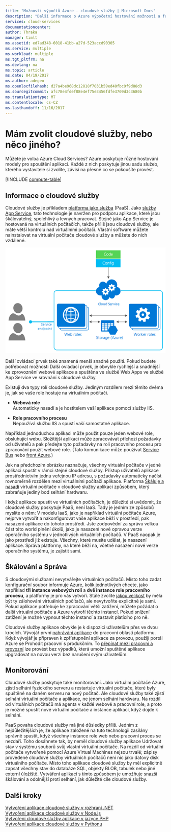 ```yaml
---
title: "Možnosti výpočtů Azure – cloudové služby | Microsoft Docs"
description: "Další informace o Azure výpočetní hostování možnosti a funkce: služby App Service, cloudové služby a virtuální počítače"
services: cloud-services
documentationcenter: 
author: Thraka
manager: timlt
ms.assetid: ed7ad348-6018-41bb-a27d-523accd90305
ms.service: multiple
ms.workload: multiple
ms.tgt_pltfrm: na
ms.devlang: na
ms.topic: article
ms.date: 04/19/2017
ms.author: adegeo
ms.openlocfilehash: d27a4be968dc12818f7031b59ed40fbc9f9d88d3
ms.sourcegitcommit: afc78e4fdef08e4ef75e3456fdfe3709d3c3680b
ms.translationtype: MT
ms.contentlocale: cs-CZ
ms.lasthandoff: 11/16/2017
---
```

# <a name="should-i-choose-cloud-services-or-something-else"></a>Mám zvolit cloudové služby, nebo něco jiného?
Můžete je volba Azure Cloud Services? Azure poskytuje různé hostování modely pro spouštění aplikací. Každé z nich poskytuje jinou sadu služeb, kterého vystavitele si zvolíte, závisí na přesně co se pokoušíte provést.

[!INCLUDE [compute-table](../../includes/compute-options-table.md)]

<a name="tellmecs"></a>

## <a name="tell-me-about-cloud-services"></a>Informace o cloudové služby
Cloudové služby je příkladem [platforma jako služba](https://azure.microsoft.com/overview/what-is-paas/) (PaaS). Jako [služby App Service](../app-service/app-service-web-overview.md), tato technologie je navržen pro podporu aplikace, které jsou škálovatelný, spolehlivý a levných pracovat. Stejně jako App Service je hostovaná na virtuálních počítačích, takže příliš jsou cloudové služby, ale máte větší kontrolu nad virtuálními počítači. Vlastní software můžete nainstalovat na virtuální počítače cloudové služby a můžete do nich vzdálené.

![cs_diagram](./media/cloud-services-choose-me/diagram.png)

Další ovládací prvek také znamená menší snadné použití. Pokud budete potřebovat možnosti Další ovládací prvek, je obvykle rychlejší a snadnější ke zprovoznění webové aplikace a spuštěna ve službě Web Apps ve službě App Service ve srovnání s cloudové služby.

Existují dva typy rolí cloudové služby. Jediným rozdílem mezi těmito dvěma je, jak se vaše role hostuje na virtuálním počítači.

* **Webová role**  
Automaticky nasadí a je hostitelem vaší aplikace pomocí služby IIS.

* **Role pracovního procesu**  
Nepoužívá službu IIS a spustí vaší samostatné aplikace.

Například jednoduchou aplikaci může použít pouze jeden webové role, obsluhující webu. Složitější aplikaci může zpracovávat příchozí požadavky od uživatelů a pak předejte tyto požadavky na roli pracovního procesu pro zpracování použít webové role. (Tato komunikace může používat [Service Bus](../service-bus-messaging/service-bus-fundamentals-hybrid-solutions.md) nebo [front Azure](../storage/common/storage-introduction.md).)

Jak na předchozím obrázku naznačuje, všechny virtuální počítače v jedné aplikaci spustit v rámci stejné cloudové služby. Přístup uživatelů aplikace prostřednictvím jednu veřejnou IP adresu, s požadavky automaticky načíst rovnoměrně rozdělen mezi virtuálními počítači aplikace. Platforma [Škáluje a nasadí](cloud-services-how-to-scale-portal.md) virtuální počítače v cloudové služby aplikaci způsobem, který zabraňuje jediný bod selhání hardwaru.

I když aplikace spustit ve virtuálních počítačích, je důležité si uvědomit, že cloudové služby poskytuje PaaS, není IaaS. Tady je jedním ze způsobů myslíte o něm: V modelu IaaS, jako je například virtuální počítače Azure, nejprve vytvořit a nakonfigurovat vaše aplikace běží v prostředí, pak nasazení aplikace do tohoto prostředí. Jste zodpovědní za správu velkou část této world plnění úkolů, jako je nasazení nové opravou verze operačního systému v jednotlivých virtuálních počítačů. V PaaS naopak je jako prostředí již existuje. Všechny, které musíte udělat, je nasazení aplikace. Správa platformy, na které běží na, včetně nasazení nové verze operačního systému, je zajistit sami.

## <a name="scaling-and-management"></a>Škálování a Správa
S cloudovými službami nevytvářejte virtuálních počítačů. Místo toho zadat konfigurační soubor informuje Azure, kolik jednotlivých chcete, jako například **tři instance webových rolí** a **dvě instance role pracovního procesu**, a platformy je pro vás vytvoří.  Stále zvolíte [jakou velikost](cloud-services-sizes-specs.md) by měla být ty zálohování virtuálních počítačů, ale nevytvoříte explicitně je sami. Pokud aplikace potřebuje ke zpracování větší zatížení, můžete požádat o další virtuální počítače a Azure vytvoří těchto instancí. Pokud snížení zatížení je možné vypnout těchto instancí a zastavit platícího pro ně.

Cloudové služby aplikace obvykle je k dispozici uživatelům přes ve dvou krocích. Vývojář první [nahrávání aplikace](cloud-services-how-to-create-deploy-portal.md) do pracovní oblasti platformu. Když vývojář je připraven k zpřístupnění aplikace za provozu, použijí portál Azure se Prohodit pracovní s produkčním. To [přepínat mezi pracovní a provozní](cloud-services-nodejs-stage-application.md) lze provést bez výpadků, která umožní spuštěné aplikace upgradovat na novou verzi bez narušení svým uživatelům.

## <a name="monitoring"></a>Monitorování
Cloudové služby poskytuje také monitorování. Jako virtuální počítače Azure, zjistí selhání fyzického serveru a restartuje virtuální počítače, které byly spuštěné na daném serveru na nový počítač. Ale cloudové služby také zjistí selhání virtuální počítače a aplikace, ne jenom selhání hardwaru. Na rozdíl od virtuálních počítačů má agenta v každé webové a pracovní role, a proto je možné spustit nové virtuální počítače a instance aplikací, když dojde k selhání.

PaaS povaha cloudové služby má jiné důsledky příliš. Jedním z nejdůležitějších je, že aplikace založené na tuto technologii zasílány správně spustit, když všechny instance role web nebo pracovní proces se nezdaří. Toho dosáhnete tak, by neměl cloudové služby aplikace Udržovat stav v systému souborů svůj vlastní virtuální počítače. Na rozdíl od virtuální počítače vytvořené pomocí Azure Virtual Machines nejsou trvalé; zápisy provedené cloudové služby virtuálních počítačů není nic jako datový disk virtuálního počítače. Místo toho aplikace cloudové služby by měl explicitně zapsat všechny stav do databáze SQL, objekty BLOB, tabulek nebo jiné externí úložiště. Vytváření aplikací s tímto způsobem je umožňuje snazší škálování a odolnější proti selhání, jak důležité cíle cloudové služby.

## <a name="next-steps"></a>Další kroky
[Vytvoření aplikace cloudové služby v rozhraní .NET](cloud-services-dotnet-get-started.md)  
[Vytvoření aplikace cloudové služby v Node.js](cloud-services-nodejs-develop-deploy-app.md)  
[Vytvoření cloudové služby aplikace v jazyce PHP](../cloud-services-php-create-web-role.md)  
[Vytvoření aplikace cloudové služby v Pythonu](cloud-services-python-ptvs.md)

